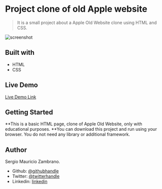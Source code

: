 # Project clone of old Apple website

> It is a small project about a Apple Old Website clone using HTML and CSS.

![screenshot](https://user-images.githubusercontent.com/36812672/73315465-2a930c00-41fe-11ea-948c-bdda229934cb.png)

## Built with

- HTML
- CSS

## Live Demo

[Live Demo Link](http://beta.szetapp.com/Clone-Old-Apple/index.html)

## Getting Started

**This is a basic HTML page, clone of Apple Old Website, only with educational purposes.
**You can download this project and run using your browser. You do not need any library or additional framework.

## Author

Sergio Mauricio Zambrano.

- Github: [@githubhandle](https://github.com/sergiomauz)
- Twitter: [@twitterhandle](https://twitter.com/sergiomauz)
- Linkedin: [linkedin](https://www.linkedin.com/in/sergiozambranojove/)

